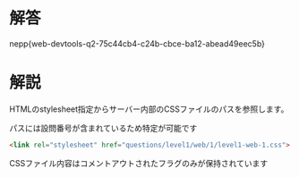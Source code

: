 # 解答

nepp{web-devtools-q2-75c44cb4-c24b-cbce-ba12-abead49eec5b}

# 解説
HTMLのstylesheet指定からサーバー内部のCSSファイルのパスを参照します。

パスには設問番号が含まれているため特定が可能です

```html
<link rel="stylesheet" href="questions/level1/web/1/level1-web-1.css">
```

CSSファイル内容はコメントアウトされたフラグのみが保持されています